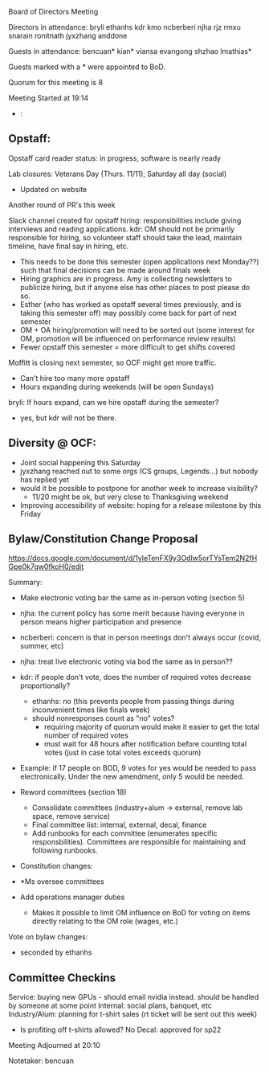 Board of Directors Meeting

Directors in attendance:
bryli
ethanhs
kdr
kmo
ncberberi
njha
rjz
rmxu
snarain
ronitnath
jyxzhang
anddone

Guests in attendance:
bencuan*
kian*
viansa
evangong
shzhao
lmathias*

Guests marked with a * were appointed to BoD.

Quorum for this meeting is 8

Meeting Started at 19:14

* <RT NUMBER>: <TOPIC>

## Opstaff:

 Opstaff card reader status: in progress, software is nearly ready

 Lab closures: Veterans Day (Thurs. 11/11), Saturday all day (social)
  - Updated on website

 Another round of PR's this week

 Slack channel created for opstaff hiring: responsibilities include giving interviews and reading applications. kdr: OM should not be primarily responsible for hiring, so volunteer staff should take the lead, maintain timeline, have final say in hiring, etc.
  - This needs to be done this semester (open applications next Monday??) such that final decisions can be made around finals week
 - Hiring graphics are in progress. Amy is collecting newsletters to publicize hiring, but if anyone else has other places to post please do so.
 - Esther (who has worked as opstaff several times previously, and is taking this semester off) may possibly come back for part of next semester
 - OM + OA hiring/promotion will need to be sorted out (some interest for OM, promotion will be influenced on performance review results)
 - Fewer opstaff this semester = more difficult to get shifts covered

Moffitt is closing next semester, so OCF might get more traffic.
 - Can't hire too many more opstaff
 - Hours expanding during weekends (will be open Sundays)

bryli: If hours expand, can we hire opstaff during the semester?
 - yes, but kdr will not be there. 


## Diversity @ OCF:
 - Joint social happening this Saturday
 - jyxzhang reached out to some orgs (CS groups, Legends...) but nobody has replied yet
 - would it be possible to postpone for another week to increase visibility?
 	- 11/20 might be ok, but very close to Thanksgiving weekend
 - Improving accessibility of website: hoping for a release milestone by this Friday


## Bylaw/Constitution Change Proposal
https://docs.google.com/document/d/1yleTenFX9y3OdIw5orTYsTem2N2fHGpe0k7gw0fkoH0/edit

Summary:
 - Make electronic voting bar the same as in-person voting (section 5)
 - njha: the current policy has some merit because having everyone in person means higher participation and presence 
 - ncberberi: concern is that in person meetings don't always occur (covid, summer, etc) 
 - njha: treat live electronic voting via bod the same as in person??
 - kdr: if people don't vote, does the number of required votes decrease proportionally?
 	- ethanhs: no (this prevents people from passing things during inconvenient times like finals week)
	- should nonresponses count as "no" votes? 
		- requiring majority of quorum would make it easier to get the total number of required votes
		- must wait for 48 hours after notification before counting total votes (just in case total votes exceeds quorum)
 - Example: if 17 people on BOD, 9 votes for yes would be needed to pass electronically. Under the new amendment, only 5 would be needed.

 - Reword committees (section 18)
 	- Consolidate committees (industry+alum -> external, remove lab space, remove service)
	- Final committee list: internal, external, decal, finance
	- Add runbooks for each committee (enumerates specific responsbilities). Committees are responsible for maintaining and following runbooks.

 - Constitution changes:
 - *Ms oversee committees
 - Add operations manager duties
 	- Makes it possible to limit OM influence on BoD for voting on items directly relating to the OM role (wages, etc.)

Vote on bylaw changes:
 - seconded by ethanhs

## Committee Checkins

Service: buying new GPUs - should email nvidia instead. should be handled by someone at some point
Internal: social plans, banquet, etc
Industry/Alum: planning for t-shirt sales (rt ticket will be sent out this week)
 - Is profiting off t-shirts allowed? No
Decal: approved for sp22


Meeting Adjourned at 20:10

Notetaker: bencuan
